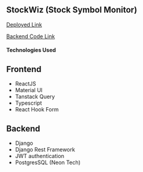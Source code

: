 ## StockWiz (Stock Symbol Monitor)

[Deployed Link](https://stcokwiz-assignment.vercel.app/login)

[Backend Code Link](https://github.com/Kaushald4/stockwiz-server)

#### Technologies Used

## Frontend

-   ReactJS
-   Material UI
-   Tanstack Query
-   Typescript
-   React Hook Form

## Backend

-   Django
-   Django Rest Framework
-   JWT authentication
-   PostgresSQL (Neon Tech)
